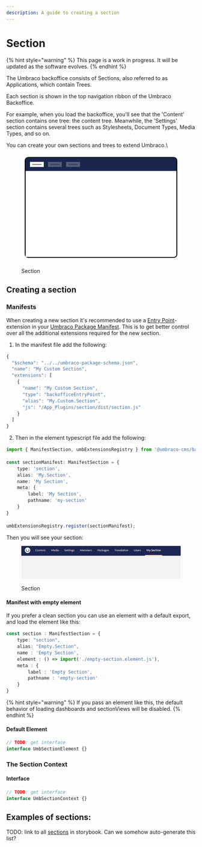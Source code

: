 ```yaml
---
description: A guide to creating a section
---
```


# Section

{% hint style="warning" %}
This page is a work in progress. It will be updated as the software evolves.
{% endhint %}

The Umbraco backoffice consists of Sections, also referred to as Applications, which contain Trees.

Each section is shown in the top navigation ribbon of the Umbraco Backoffice.

For example, when you load the backoffice, you'll see that the 'Content' section contains one tree: the content tree. Meanwhile, the 'Settings' section contains several trees such as Stylesheets, Document Types, Media Types, and so on.

You can create your own sections and trees to extend Umbraco.\\

<figure><img src="../../../.gitbook/assets/section.svg" alt=""><figcaption><p>Section</p></figcaption></figure>

## **Creating a section**

### **Manifests**

When creating a new section it's recommended to use a [Entry Point](../../backoffice-setup/extension-registry/entry-point.md)-extension in your [Umbraco Package Manifest](../../property-editors/package-manifest.md). This is to get better control over all the additional extensions required for the new section.

1. In the manifest file add the following:

```typescript
{
  "$schema": "../../umbraco-package-schema.json",
  "name": "My Custom Section",
  "extensions": [
    {
      "name": "My Custom Section",
      "type": "backofficeEntryPoint",
      "alias": "My.Custom.Section",
      "js": "/App_Plugins/section/dist/section.js"
    }
  ]
}
```

2. Then in the element typescript file add the following:

```typescript
import { ManifestSection, umbExtensionsRegistry } from '@umbraco-cms/backoffice/extension-registry';

const sectionManifest: ManifestSection = {
    type: 'section',
    alias: 'My.Section',
    name: 'My Section',
    meta: {
        label: 'My Section',
        pathname: 'my-section'
    }
}

umbExtensionsRegistry.register(sectionManifest);
```

Then you will see your section:

<figure><img src="../../../.gitbook/assets/section-empty.png" alt=""><figcaption><p>Section</p></figcaption></figure>

#### **Manifest with empty element**

If you prefer a clean section you can use an element with a default export, and load the element like this:

```typescript
const section : ManifestSection = {
    type: "section",
    alias: "Empty.Section",
    name : 'Empty Section',
    element : () => import('./empty-section.element.js'),
    meta : {
        label : 'Empty Section',
        pathname : 'empty-section'
    }
}
```

{% hint style="warning" %}
If you pass an element like this, the default behavior of loading dashboards and sectionViews will be disabled.
{% endhint %}

#### **Default Element**

```typescript
// TODO: get interface
interface UmbSectionElement {}
```

### The Section Context <a href="#the-section-context" id="the-section-context"></a>

#### **Interface**

```typescript
// TODO: get interface
interface UmbSectionContext {}
```

## Examples of sections: <a href="#examples-of-sections" id="examples-of-sections"></a>

TODO: link to all [sections](https://apidocs.umbraco.com/v14/ui/?path=/docs/umb-section-main--docs) in storybook. Can we somehow auto-generate this list?
